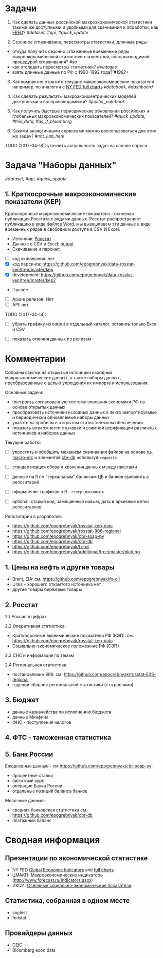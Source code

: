 # Задачи 

1. Как сделать данные российской макроэкономической статистики такими же доступными и удобными для скачивания и обработки, как [FRED](https://fred.stlouisfed.org/)? *#dataset, #api, #quick_update*

2. Сезонное сглаживание, пересмотры статистики, длинные ряды:  
 - откуда получить сезонно сглаженные временные ряды макроэкономической статистики с известной, 
   воспроизводимой процедурой сглаживания? *#sa* 
 - как отследить пересмотры статистики? *#vintages*
 - взять длинные данные по РФ с 1990-1992 года? *#1992+*

3. Как компактно отразить текущие макроэкономические показатели - например, по аналогии с [NY FED full charts](https://www.newyorkfed.org/medialibrary/media/research/directors_charts/global_all.pdf) *#databook, #dashboard*

4. Как сделать результаты макроэконометрических моделей доступными и воспроизводимыми? *#jupiter_notebook*

5. Как получить быстрые периодические обновления российских и глобальных макроэкономических показателей? *#quick_update, #this_data, #as_if_bloomberg*
   
6. Какими аналогичными сервисами можно воспользоваться для этих же задач? *#not_just_here*

TODO (2017-04-18): уточнить актуальность задач на основе опроса

# Задача "Наборы данных"

*#dataset, #api, #quick_update*

## 1. Краткосрочные макроэкономические показатели (KEP)

Краткосрочные макроэкономические показатели - основная публикация Росстата с рядами данных. Росстат распространяет публикацию [в виде файлов Word][rosstat-src], мы вывешиваем эти данные в виде временных рядов в свободном доступе в CSV И Excel. 

- Источник: [Росстат](http://www.gks.ru/wps/wcm/connect/rosstat_main/rosstat/ru/statistics/publications/catalog/doc_1140080765391)
- Данные в CSV и Excel: [output][tab-output]
- Скачивание и парсинг:
 - [ ] код скачивания: нет
 - [X] код парсинга: <https://github.com/epogrebnyak/data-rosstat-kep/tree/master/kep>
 - [X] development: <https://github.com/epogrebnyak/data-rosstat-kep/tree/master/kep2>

- Прочее
 - [ ] Архив релизов: Нет
 - [ ] API: нет

[rosstat-src]: http://www.gks.ru/wps/wcm/connect/rosstat_main/rosstat/ru/statistics/publications/catalog/doc_1140080765391
[tab-output]: https://github.com/epogrebnyak/data-rosstat-kep/tree/master/output

TODO (2017-04-18): 
- [ ] убрать графику из output в отдельный каталог, оставить только Excel и CSV
- [ ] показать отличия данных по релизам  



# Комментарии

Собраны ссылки на открытые источники исходных макроэкономических данных, а также наборы данных, преобразованные с целью упрощения их импорта и использования. 

Основные задачи:

- построить согласованную систему описания экономики РФ на основе открытых данных
- преобразовать источники исходных данных в лекго импортируемые и периодически обновляемые наборы данных 
- указать на пробелы в открытом статистическом обеспечении
- показать возможности стыковки и взимной верификации различных источников и наборов данных 

Текущие работы:
- [ ] упростить и обобщить механизм скачивания файлов на основе [ru-macro-src](https://github.com/epogrebnyak/ru-macro-src/tree/master/files) и элементов 
[cbr-db](https://github.com/epogrebnyak/cbr-db) используя ```requests```
- [ ] стандартизация сбора и хранения данных между пакетами
- [ ] данные на R по "зеркальным" балансам ЦБ и банков выложить в репозитарий 
- [ ] оформление графиков в R - ```ccorp``` выложить
- [ ] optional: старый код, замещенный новым, дать в архивные ветки репозитариев


Репозитарии в разработке:

- <https://github.com/epogrebnyak/rosstat-kep-data>
- <https://github.com/epogrebnyak/rosstat-806-regional>
- <https://github.com/epogrebnyak/cbr-soap-py>
- <https://github.com/epogrebnyak/cbr-db>
- <https://github.com/epogrebnyak/fx-oil>
- <https://github.com/epogrebnyak/additional/tree/master/plotting>

## 1. Цены на нефть и другие товары 
 - Brent, EIA: см. <https://github.com/epogrebnyak/fx-oil>
 - Urals - хорошего открытого источника нет
 - другие товары биржевые товары

## 2. Росстат

2.1 Россия в цифрах 

2.2 Оперативная статистика:

 - Краткосрочные эконимические показатели РФ (КЭП): см. <https://github.com/epogrebnyak/rosstat-kep-data>
 - Социально-экономическое положежние РФ (СЭП)

2.3 СНС и информация по темам 
 
2.4 Региональная статистика:
 - постановление 806: см. <https://github.com/epogrebnyak/rosstat-806-regional>
 - годовой сборник региональной статистики (с отраслями)

## 3. Бюджет
- данные казначейства по исполнению бюджета
- данные Минфина
- ФНС - поступления налогов

## 4. ФTC - таможенная статистика

## 5. Банк России

Ежедневные данные - см.<https://github.com/epogrebnyak/cbr-soap-py>: 
- процентные ставки
- валютный курс
- операции Банка России 
- отдельные позиций баланса банков

Месячные данные:
- сводная банковская статистика см. <https://github.com/epogrebnyak/cbr-db>
- платежный баланс

# Сводная информация

## Презентации по экономической статистике
 - NY FED [Global Economic Indicators](https://www.newyorkfed.org/research/global_economy/globalindicators.html) and [full charts](https://www.newyorkfed.org/medialibrary/media/research/directors_charts/global_all.pdf)
 - ЦМАКП: Макроэкономические индикаторы (http://www.forecast.ru/Indicators.aspx)
 - ИКСИ: [Основные социально-экономические показатели](http://www.icss.ac.ru/macro/)

## Статистика, собранная в одном месте
 - sophist
 - fedstat
 
## Провайдеры данных
- CEIC
- Bloomberg econ data
